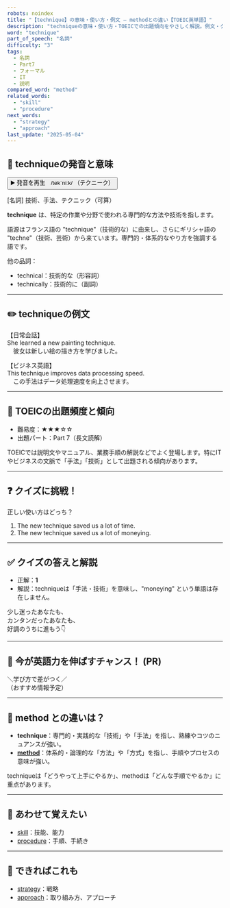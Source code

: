 ```yaml
---
robots: noindex
title: "【technique】の意味・使い方・例文 ― methodとの違い【TOEIC英単語】"
description: "techniqueの意味・使い方・TOEICでの出題傾向をやさしく解説。例文・クイズ付きでmethodとの違いもわかりやすく学べます。"
word: "technique"
part_of_speech: "名詞"
difficulty: "3"
tags:
  - 名詞
  - Part7
  - フォーマル
  - IT
  - 説明
compared_word: "method"
related_words:
  - "skill"
  - "procedure"
next_words:
  - "strategy"
  - "approach"
last_update: "2025-05-04"
---
```


## 🔰 techniqueの発音と意味

<button class="play-audio" onclick="playTTS('technique')">
  <span class="play-audio-main">
    ▶️ 発音を再生　/tekˈniːk/
  </span>
  <span class="play-audio-sub">
    （テクニーク）
  </span>
</button>

[名詞] 技術、手法、テクニック（可算）

**technique** は、特定の作業や分野で使われる専門的な方法や技術を指します。

語源はフランス語の "technique"（技術的な）に由来し、さらにギリシャ語の "techne"（技術、芸術）から来ています。専門的・体系的なやり方を強調する語です。

他の品詞：  
- technical：技術的な（形容詞）
- technically：技術的に（副詞）

---

## ✏️ techniqueの例文

【日常会話】  
She learned a new painting technique.  
　彼女は新しい絵の描き方を学びました。

【ビジネス英語】  
This technique improves data processing speed.  
　この手法はデータ処理速度を向上させます。

---

## 🎯 TOEICの出題頻度と傾向

- 難易度：★★★☆☆
- 出題パート：Part 7（長文読解）

TOEICでは説明文やマニュアル、業務手順の解説などでよく登場します。特にITやビジネスの文脈で「手法」「技術」として出題される傾向があります。

---

## ❓ クイズに挑戦！

正しい使い方はどっち？

1. The new technique saved us a lot of time.  
2. The new technique saved us a lot of moneying.

---

## ✅ クイズの答えと解説

- 正解：**1**
- 解説：techniqueは「手法・技術」を意味し、"moneying" という単語は存在しません。

少し迷ったあなたも、  
カンタンだったあなたも、  
好調のうちに進もう👇️

---

## 🚀 今が英語力を伸ばすチャンス！ (PR)

<div class="info-center">
＼学び方で差がつく／<br>  
（おすすめ情報予定）
</div>

---

## 🤔  method との違いは？

- **technique**：専門的・実践的な「技術」や「手法」を指し、熟練やコツのニュアンスが強い。
- **[method](/word/method)**：体系的・論理的な「方法」や「方式」を指し、手順やプロセスの意味が強い。

techniqueは「どうやって上手にやるか」、methodは「どんな手順でやるか」に重点があります。

---

## 🧩 あわせて覚えたい

- [skill](/word/skill)：技能、能力
- [procedure](/word/procedure)：手順、手続き

---

## 📖 できればこれも

- [strategy](/word/strategy)：戦略
- [approach](/word/approach)：取り組み方、アプローチ

<!-- cvid: aid30_bid15 -->
